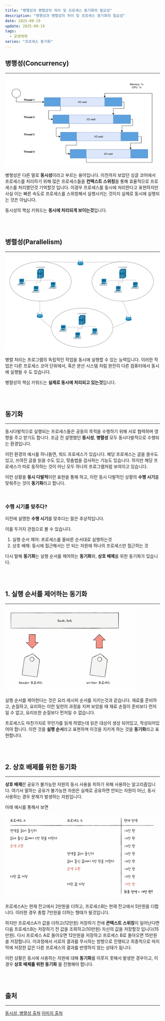 ```yaml
---
title: "병행성과 병렬성의 차이 및 프로세스 동기화의 필요성"
description: "병행성과 병렬성의 차이 및 프로세스 동기화의 필요성"
date: 2025-09-19
update: 2025-09-19
tags:
  - 운영체제
series: "프로세스 동기화"
---
```


## 병행성(Concurrency)

---

![img.png](concurrency.png)


병행성은 다른 말로 **동시성**이라고 부르는 용어입니다.
이전까지 보았던 싱글 코어에서 프로세스를 처리하기 위해 많은 프로세스들을 **컨텍스트 스위칭**을 통해 효율적으로 프로세스를 처리했던것 기억할것 입니다.
이경우 프로세스를 동시에 처리한다고 표현하지만 사실 이는 빠른 속도로 프로세스를 스위칭해서 실행시키는 것이지 실제로 동시에 실행되는 것은 아닙니다.

동시성의 핵심 키워드는 **동시에 처리되게 보이는것**입니다.

<br>
<br>

## 병렬성(Parallelism)

---

![img.png](parallelism.png)

병렬 처리는 프로그램의 독립적인 작업을 동시에 실행할 수 있는 능력입니다. 이러한 작업은
다른 프로세스 코어 단위에서, 혹은 분산 시스템 처럼 완전히 다른 컴퓨터에서 동시에 실행될 수 도 있습니다.

병렬성의 핵심 키워드는 **실제로 동시에 처리되고 있는것**입니다.


<br>
<br>

## 동기화

---

동시다발적으로 실행되는 프로세스들은 공동의 목적을 수행하기 위해 서로 협력하며 영향을 주고 받기도 합니다.
조금 전 설명했던 **동시성**, **병렬성** 모두 동시다발적으로 수행되는 환경입니다.

이런 환경의 예시를 하나들면, 워드 프로세스가 있습니다. 해당 프로세스는 글을 쓸수도 있고, 쓰여진 글을 읽을 수도 있고,
맞춤법을 검사하는 기능도 있습니다. 하지만 해당 프로세스가 따로 동작하는 것이 아닌 모두 하나의 프로그램처럼 보여지고 있습니다.

이런 상황을 **동시 다발적**이란 표현을 통해 하고, 이런 동시 다발적인 상황의 **수행 시기**를 맞춰주는 것이
**동기화**라고 합니다.

<br>

### 수행 시기를 맞추다?

이전에 설명한 **수행 시기**를 맞추다는 말은 추상적입니다.

이를 두가지 관점으로 볼 수 있습니다.

1. 실행 순서 제어: 프로세스를 올바른 순서대로 실행하는것
2. 상호 배제: 동시에 접근해서는 안 되는 자원에 하나의 프로세스만 접근하는 것

다시 말해 **동기화**는 실행 순서를 제어하는 **동기화**와, **상호 배제**를 위한 동기화가 있습니다.

<br>
<br>

## 1. 실행 순서를 제어하는 동기화

---

![img.png](execution_order.png)

실행 순서를 제어한다는 것은 요리 레시피 순서를 지키는것과 같습니다.
재료를 준비하고, 손질하고, 요리하는 이런 일련의 과정을 지켜 보았을 때
재료 손질이 준비보다 먼저일 수 없고, 요리또한 손질보다 먼저일 수 없습니다.

프로세스도 마찬가지로 무언가를 읽게 하였는데 읽은 대상이 생성 되어있고, 작성되어있어야 합니다.
이런 것을 **실행 순서**라고 표현하며 이것을 지키게 하는 것을 **동기화**라고 표현합니다.


<br>
<br>

## 2. 상호 배제를 위한 동기화

---

**상호 배제**란 공유가 불가능한 자원의 동시 사용을 피하기 위해 사용하는 알고리즘입니다.
여기서 말하는 공유가 불가능한 자원은 실제로 공유하면 안되는 자원이 아닌, 동시 사용하는 경우 문제가 발생하는
자원입니다. 

아래 예시를 통해서 보면

![img.png](mutual_exclusion.png)

프로세스A는 현재 잔고에서 2만원을 더하고, 프로세스B는 현재 잔고에서 5만원을 더합니다.
이러한 경우 총합 7만원을 더하는 형태가 될것입니다.

하지만 프로세스A가 값을 더하고(12만원) 저장하기 전에 **콘텍스트 스위칭**이 일어난다면 다음 프로세스B는
저장하기 전 값을 조회하고(10만원) 자신의 값을 저장할것 입니다(15만원).
다시 프로세스 A로 돌아오면 12만원을 저장하고 프로세스 B로 돌아오면 15만원을 저장합니다.
이과정에서 서로의 결과를 무시하는 방향으로 진행되고 최종적으로 마지막에 저장한 값은 다른 프로세스의 결과를
반영하지 않는 상태가 됩니다.

이런 상황은 동시에 사용하는 자원에 대해 **동기화**를 이루지 못해서 발생한 경우이고, 이 경우 **상호 배제를 위한 동기화**
를 진행해야 합니다.

<br>
<br>

## 출처

---

[동시성, 병렬성 출처](https://www.baeldung.com/cs/concurrency-vs-parallelism)
[이미지 출처](https://www.inflearn.com/course/%ED%98%BC%EC%9E%90-%EA%B3%B5%EB%B6%80%ED%95%98%EB%8A%94-%EC%BB%B4%ED%93%A8%ED%84%B0%EA%B5%AC%EC%A1%B0-%EC%9A%B4%EC%98%81%EC%B2%B4%EC%A0%9C/dashboard)
